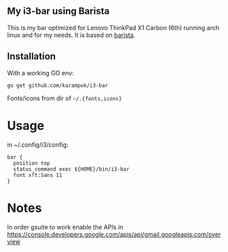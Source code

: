 ## My i3-bar using Barista

This is my bar optimized for Lenovo ThinkPad X1 Carbon (6th) running arch linux and for my needs.
It is based on [barista](https://github.com/soumya92/barista).

## Installation

With a working GO env:

    go get github.com/karampok/i3-bar

Fonts/icons from dir of `~/.{fonts,icons}`

# Usage

in ~/.config/i3/config:

```
bar {
  position top
  status_command exec ${HOME}/bin/i3-bar
  font xft:Sans 11
}
```


# Notes

In order gsuite to work enable the APIs in https://console.developers.google.com/apis/api/gmail.googleapis.com/overview
